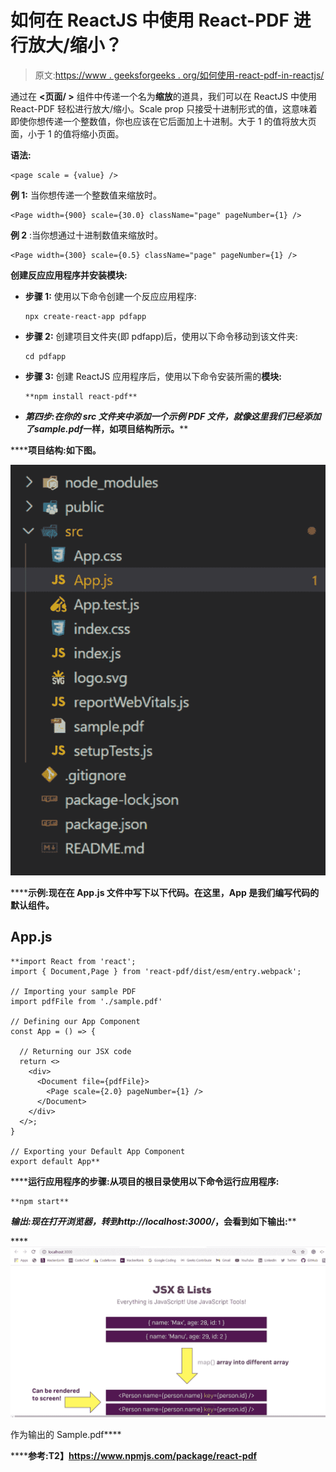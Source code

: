 # 如何在 ReactJS 中使用 React-PDF 进行放大/缩小？

> 原文:[https://www . geeksforgeeks . org/如何使用-react-pdf-in-reactjs/](https://www.geeksforgeeks.org/how-to-zoom-in-zoom-out-using-react-pdf-in-reactjs/)

通过在 **<页面/ >** 组件中传递一个名为**缩放**的道具，我们可以在 ReactJS 中使用 React-PDF 轻松进行放大/缩小。Scale prop 只接受十进制形式的值，这意味着即使你想传递一个整数值，你也应该在它后面加上十进制。大于 1 的值将放大页面，小于 1 的值将缩小页面。

**语法:**

```
<page scale = {value} />
```

**例 1:** 当你想传递一个整数值来缩放时。

```
<Page width={900} scale={30.0} className="page" pageNumber={1} />
```

**例 2** :当你想通过十进制数值来缩放时。

```
<Page width={300} scale={0.5} className="page" pageNumber={1} />
```

**创建反应应用程序并安装模块:**

*   **步骤 1:** 使用以下命令创建一个反应应用程序:

    ```
    npx create-react-app pdfapp
    ```

*   **步骤 2:** 创建项目文件夹(即 pdfapp)后，使用以下命令移动到该文件夹:

    ```
    cd pdfapp
    ```

*   **步骤 3:** 创建 ReactJS 应用程序后，使用以下命令安装所需的****模块:****

    ```
    **npm install react-pdf**
    ```

*   ******第四步:**在你的 *src* 文件夹中添加一个示例 PDF 文件，就像这里我们已经添加了***sample.pdf***一样，如项目结构所示。****

******项目结构:**如下图。****

****![](img/5795d69745572695b94affc8468dfc87.png)****

******示例:**现在在 **App.js** 文件中写下以下代码。在这里，App 是我们编写代码的默认组件。****

## ****App.js****

```
**import React from 'react';
import { Document,Page } from 'react-pdf/dist/esm/entry.webpack';

// Importing your sample PDF
import pdfFile from './sample.pdf'

// Defining our App Component
const App = () => {

  // Returning our JSX code
  return <>
    <div>
      <Document file={pdfFile}>
        <Page scale={2.0} pageNumber={1} />
      </Document>
    </div>
  </>;
}

// Exporting your Default App Component
export default App**
```

******运行应用程序的步骤:**从项目的根目录使用以下命令运行应用程序:****

```
**npm start**
```

******输出:**现在打开浏览器，转到***http://localhost:3000/***，会看到如下输出:****

****![](img/22fee89708ca72acf23d4187d42bcae9.png)

作为输出的 Sample.pdf**** 

******参考:**T2】https://www.npmjs.com/package/react-pdf****